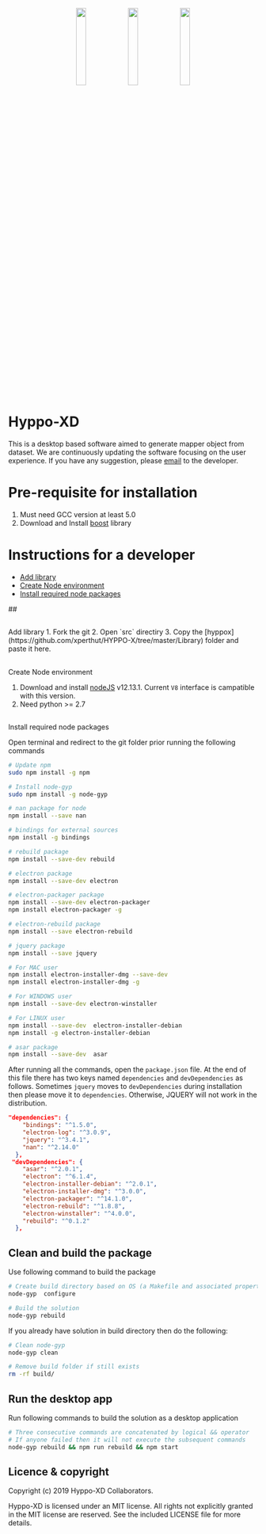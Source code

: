 <p align="center">
  <a href="https://github.com/xperthut/Hyppo-XD/releases"><img src="https://github.com/xperthut/Hyppo-XD/blob/master/logo/logoM.png" width="20%" style="margin:0" /></a>&nbsp;<a href="https://github.com/xperthut/Hyppo-XD/releases"><img src="https://github.com/xperthut/Hyppo-XD/blob/master/logo/logoW.png" width="20%" style="margin:0" /></a>&nbsp;<a href="https://github.com/xperthut/Hyppo-XD/releases"><img src="https://github.com/xperthut/Hyppo-XD/blob/master/logo/logoL.png" width="20%" style="margin:0" /></a>
 </p>

# Hyppo-XD 
This is a desktop based software aimed to generate mapper object from dataset. We are continuously updating the software focusing on the user experience. If you have any suggestion, please [email](mailto:mhmethun@gmail.com) to the developer.

# Pre-requisite for installation
1. Must need GCC version at least 5.0
2. Download and Install [boost](https://www.boost.org/) library

# Instructions for a developer
<ul>
  <li><a href="#add_library"> Add library</a></li>
  <li><a href="#create_node_environment"> Create Node environment</a></li>
  <li><a href="#install_required_node_packages"> Install required node packages</a></li>
</ul>
## <h2 id="add_library"></h2>Add library
1. Fork the git
2. Open `src` directiry
3. Copy the [hyppox](https://github.com/xperthut/HYPPO-X/tree/master/Library) folder and paste it here.

## <h2 id="create_node_environment"></h2>Create Node environment
1. Download and install [nodeJS](https://nodejs.org/download/release/v12.13.1/) v12.13.1. Current `V8` interface is campatible with this version.
2. Need python >= 2.7

## <h2 id="install_required_node_packages"></h2>Install required node packages
Open terminal and redirect to the git folder prior running the following commands
```bash
# Update npm
sudo npm install -g npm

# Install node-gyp
sudo npm install -g node-gyp

# nan package for node
npm install --save nan

# bindings for external sources
npm install -g bindings

# rebuild package
npm install --save-dev rebuild

# electron package
npm install --save-dev electron

# electron-packager package
npm install --save-dev electron-packager
npm install electron-packager -g

# electron-rebuild package
npm install --save electron-rebuild

# jquery package
npm install --save jquery

# For MAC user
npm install electron-installer-dmg --save-dev
npm install electron-installer-dmg -g

# For WINDOWS user
npm install --save-dev electron-winstaller

# For LINUX user
npm install --save-dev  electron-installer-debian
npm install -g electron-installer-debian

# asar package
npm install --save-dev  asar
```

After running all the commands, open the `package.json` file. At the end of this file there has two keys named `dependencies` and `devDependencies` as follows. Sometimes `jquery` moves to `devDependencies` during installation then please move it to `dependencies`. Otherwise, JQUERY will not work in the distribution.

```JSON
"dependencies": {
    "bindings": "^1.5.0",
    "electron-log": "^3.0.9",
    "jquery": "^3.4.1",
    "nan": "^2.14.0"
  },
 "devDependencies": {
    "asar": "^2.0.1",
    "electron": "^6.1.4",
    "electron-installer-debian": "^2.0.1",
    "electron-installer-dmg": "^3.0.0",
    "electron-packager": "^14.1.0",
    "electron-rebuild": "^1.8.8",
    "electron-winstaller": "^4.0.0",
    "rebuild": "^0.1.2"
  },
```

## Clean and build the package
Use following command to build the package
```bash
# Create build directory based on OS (a Makefile and associated property files will be created on Unix systems and a vcxproj file will be created on Windows)
node-gyp  configure

# Build the solution
node-gyp rebuild
```
If you already have solution in build directory then do the following:
```bash
# Clean node-gyp
node-gyp clean

# Remove build folder if still exists
rm -rf build/
```

## Run the desktop app
Run following commands to build the solution as a desktop application
```bash
# Three consecutive commands are concatenated by logical && operator
# If anyone failed then it will not execute the subsequent commands
node-gyp rebuild && npm run rebuild && npm start
```

## Licence &amp; copyright

Copyright (c) 2019 Hyppo-XD Collaborators.

Hyppo-XD is licensed under an MIT license. All rights not explicitly granted in the MIT license are reserved. See the included LICENSE file for more details.
